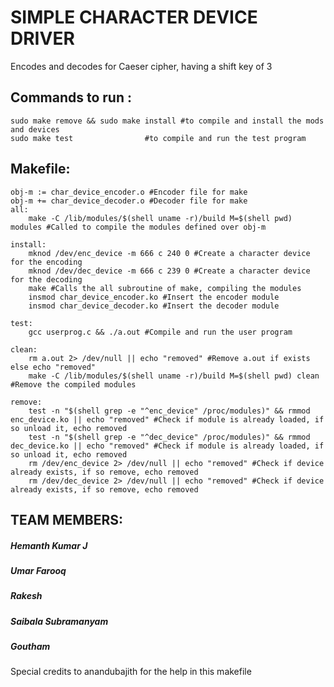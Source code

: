 # SIMPLE CHARACTER DEVICE DRIVER

Encodes and decodes for Caeser cipher, having a shift key of 3

## Commands to run : 
```
sudo make remove && sudo make install #to compile and install the mods and devices
sudo make test 			      #to compile and run the test program
```
## Makefile: 
```
obj-m := char_device_encoder.o #Encoder file for make
obj-m += char_device_decoder.o #Decoder file for make
all:
	make -C /lib/modules/$(shell uname -r)/build M=$(shell pwd) modules #Called to compile the modules defined over obj-m

install:
	mknod /dev/enc_device -m 666 c 240 0 #Create a character device for the encoding
	mknod /dev/dec_device -m 666 c 239 0 #Create a character device for the decoding
	make #Calls the all subroutine of make, compiling the modules
	insmod char_device_encoder.ko #Insert the encoder module
	insmod char_device_decoder.ko #Insert the decoder module

test:
	gcc userprog.c && ./a.out #Compile and run the user program

clean:
	rm a.out 2> /dev/null || echo "removed" #Remove a.out if exists else echo "removed" 
	make -C /lib/modules/$(shell uname -r)/build M=$(shell pwd) clean #Remove the compiled modules

remove:
	test -n "$(shell grep -e "^enc_device" /proc/modules)" && rmmod enc_device.ko || echo "removed" #Check if module is already loaded, if so unload it, echo removed
	test -n "$(shell grep -e "^dec_device" /proc/modules)" && rmmod dec_device.ko || echo "removed" #Check if module is already loaded, if so unload it, echo removed
	rm /dev/enc_device 2> /dev/null || echo "removed" #Check if device already exists, if so remove, echo removed
	rm /dev/dec_device 2> /dev/null || echo "removed" #Check if device already exists, if so remove, echo removed
```
## TEAM MEMBERS:
##### Hemanth Kumar J
##### Umar Farooq
##### Rakesh
##### Saibala Subramanyam
##### Goutham


Special credits to anandubajith for the help in this makefile
